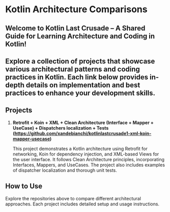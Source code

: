 # Kotlin Architecture Comparisons

## Welcome to Kotlin Last Crusade – A Shared Guide for Learning Architecture and Coding in Kotlin!
## Explore a collection of projects that showcase various architectural patterns and coding practices in Kotlin. Each link below provides in-depth details on implementation and best practices to enhance your development skills.

## Projects
1) **Retrofit + Koin + XML + Clean Architecture (Interface + Mapper + UseCase) + Dispatchers localization + Tests (https://github.com/xandebianchi/kotlinlastcrusade1-xml-koin-mapper-usecase)**

   This project demonstrates a Kotlin architecture using Retrofit for networking, Koin for dependency injection, and XML-based Views for the user interface. It follows Clean Architecture principles, incorporating Interfaces, Mappers, and UseCases. The project also includes examples of dispatcher localization and thorough unit tests.

## How to Use

Explore the repositories above to compare different architectural approaches. Each project includes detailed setup and usage instructions.
